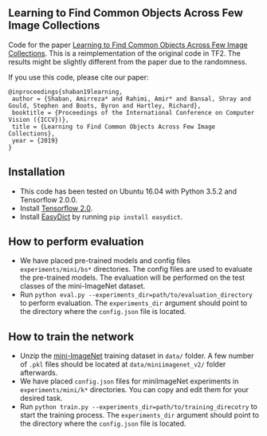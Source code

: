 ## Learning to Find Common Objects Across Few Image Collections

Code for the paper [Learning to Find Common Objects Across Few Image Collections](https://arxiv.org/abs/1904.12936). This is a reimplementation of the original code in TF2. The results might be slightly different from the paper due to the randomness.

If you use this code, please cite our paper:

```
@inproceedings{shaban19learning,
 author = {Shaban, Amirreza* and Rahimi, Amir* and Bansal, Shray and Gould, Stephen and Boots, Byron and Hartley, Richard},
 booktitle = {Proceedings of the International Conference on Computer Vision ({ICCV})},
 title = {Learning to Find Common Objects Across Few Image Collections},
 year = {2019}
}
```

## Installation

* This code has been tested on Ubuntu 16.04 with Python 3.5.2 and Tensorflow 2.0.0.
* Install [Tensorflow 2.0](https://www.tensorflow.org/install).
* Install [EasyDict](https://pypi.org/project/easydict) by running `pip install easydict`.

## How to perform evaluation

* We have placed pre-trained models and config files `experiments/mini/bs*` directories. The config files are used to evaluate the pre-trained models. The evaluation will be performed on the test classes of the mini-ImageNet dataset.
* Run `python eval.py --experiments_dir=path/to/evaluation_directory` to perform evaluation.  The `experiments_dir` argument should point to the directory  where the `config.json` file is located.

## How to train the network

* Unzip the [mini-ImageNet](https://gtvault-my.sharepoint.com/:u:/g/personal/ashaban6_gatech_edu/EYwztplXZflChBxyeszBqa0Br66SgmavA50MR7q0JW3Tww?e=k4arwA) training dataset in `data/` folder. A few number of `.pkl` files should be located at `data/miniimagenet_v2/` folder afterwards.
* We have placed  `config.json` files for miniImageNet experiments in `experiments/mini/k*` directories. You can copy and edit them for your desired task.
* Run `python train.py --experiments_dir=path/to/training_direcotry` to start the training process. The `experiments_dir` argument should point to the directory  where the `config.json` file is located.


